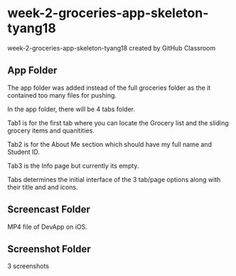 # week-2-groceries-app-skeleton-tyang18
week-2-groceries-app-skeleton-tyang18 created by GitHub Classroom

## App Folder 
The app folder was added instead of the full groceries folder as the it contained too many files for pushing.

In the app folder, there will be 4 tabs folder. 

Tab1 is for the first tab where you can locate the Grocery list and the sliding grocery items and quanitities.

Tab2 is for the About Me section which should have my full name and Student ID.

Tab3 is the Info page but currently its empty. 

Tabs determines the initial interface of the 3 tab/page options along with their title and and icons. 


## Screencast Folder
MP4 file of DevApp on iOS.

## Screenshot Folder
3 screenshots

